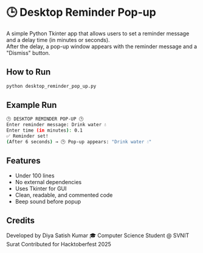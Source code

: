 # 🕒 Desktop Reminder Pop-up
A simple Python Tkinter app that allows users to set a reminder message and a delay time (in minutes or seconds).  
After the delay, a pop-up window appears with the reminder message and a "Dismiss" button.

## How to Run
```bash
python desktop_reminder_pop_up.py
```
## Example Run
```bash
🕒 DESKTOP REMINDER POP-UP 🕒
Enter reminder message: Drink water 💧
Enter time (in minutes): 0.1
✅ Reminder set!
(After 6 seconds) → 🕒 Pop-up appears: "Drink water 💧"
```

## Features
- Under 100 lines
- No external dependencies
- Uses Tkinter for GUI
- Clean, readable, and commented code
- Beep sound before popup
## Credits
Developed by Diya Satish Kumar 🎓
Computer Science Student @ SVNIT Surat
Contributed for Hacktoberfest 2025 